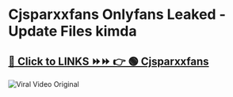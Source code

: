 
 # Cjsparxxfans Onlyfans Leaked - Update Files kimda

## <h2><a href="https://clipsfans.com/Cjsparxxfans&ref=git">🔗 Click to LINKS ⏩⏩ 👉 🟢 Cjsparxxfans </a></h2>

<a href="https://clipsfans.com/Cjsparxxfans&ref=git" rel="nofollow" data-target="animated-image.originalLink"><img src="https://i.ibb.co.com/xMMVF88/686577567.gif" alt="Viral Video Original" style="max-width: 100%; display: inline-block;" data-target="animated-image.originalImage"></a>

